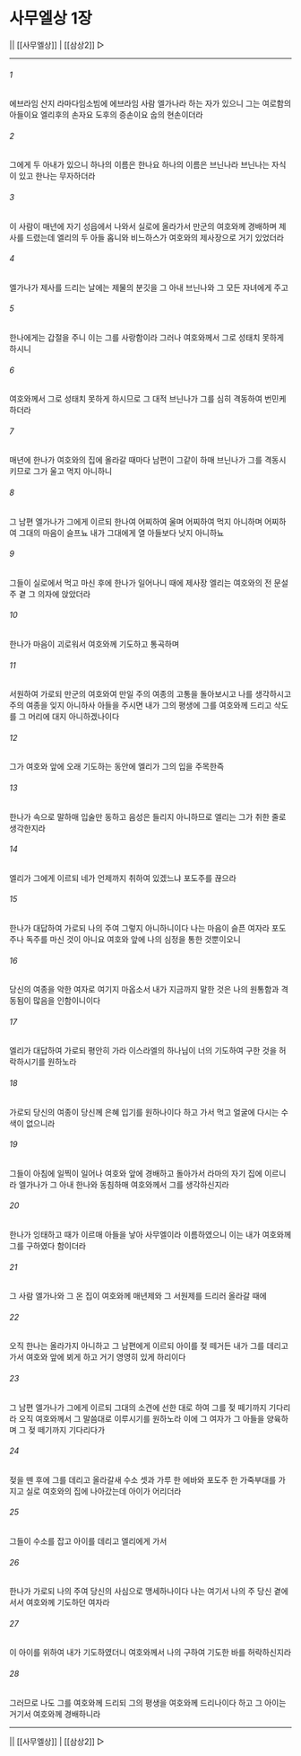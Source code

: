 # 사무엘상 1장

|| [[사무엘상]] | [[삼상2]] ▷
***

###### 1
에브라임 산지 라마다임소빔에 에브라임 사람 엘가나라 하는 자가 있으니 그는 여로함의 아들이요 엘리후의 손자요 도후의 증손이요 숩의 현손이더라

###### 2
그에게 두 아내가 있으니 하나의 이름은 한나요 하나의 이름은 브닌나라 브닌나는 자식이 있고 한나는 무자하더라

###### 3
이 사람이 매년에 자기 성읍에서 나와서 실로에 올라가서 만군의 여호와께 경배하며 제사를 드렸는데 엘리의 두 아들 홉니와 비느하스가 여호와의 제사장으로 거기 있었더라

###### 4
엘가나가 제사를 드리는 날에는 제물의 분깃을 그 아내 브닌나와 그 모든 자녀에게 주고

###### 5
한나에게는 갑절을 주니 이는 그를 사랑함이라 그러나 여호와께서 그로 성태치 못하게 하시니

###### 6
여호와께서 그로 성태치 못하게 하시므로 그 대적 브닌나가 그를 심히 격동하여 번민케 하더라

###### 7
매년에 한나가 여호와의 집에 올라갈 때마다 남편이 그같이 하매 브닌나가 그를 격동시키므로 그가 울고 먹지 아니하니

###### 8
그 남편 엘가나가 그에게 이르되 한나여 어찌하여 울며 어찌하여 먹지 아니하며 어찌하여 그대의 마음이 슬프뇨 내가 그대에게 열 아들보다 낫지 아니하뇨

###### 9
그들이 실로에서 먹고 마신 후에 한나가 일어나니 때에 제사장 엘리는 여호와의 전 문설주 곁 그 의자에 앉았더라

###### 10
한나가 마음이 괴로워서 여호와께 기도하고 통곡하며

###### 11
서원하여 가로되 만군의 여호와여 만일 주의 여종의 고통을 돌아보시고 나를 생각하시고 주의 여종을 잊지 아니하사 아들을 주시면 내가 그의 평생에 그를 여호와께 드리고 삭도를 그 머리에 대지 아니하겠나이다

###### 12
그가 여호와 앞에 오래 기도하는 동안에 엘리가 그의 입을 주목한즉

###### 13
한나가 속으로 말하매 입술만 동하고 음성은 들리지 아니하므로 엘리는 그가 취한 줄로 생각한지라

###### 14
엘리가 그에게 이르되 네가 언제까지 취하여 있겠느냐 포도주를 끊으라

###### 15
한나가 대답하여 가로되 나의 주여 그렇지 아니하니이다 나는 마음이 슬픈 여자라 포도주나 독주를 마신 것이 아니요 여호와 앞에 나의 심정을 통한 것뿐이오니

###### 16
당신의 여종을 악한 여자로 여기지 마옵소서 내가 지금까지 말한 것은 나의 원통함과 격동됨이 많음을 인함이니이다

###### 17
엘리가 대답하여 가로되 평안히 가라 이스라엘의 하나님이 너의 기도하여 구한 것을 허락하시기를 원하노라

###### 18
가로되 당신의 여종이 당신께 은혜 입기를 원하나이다 하고 가서 먹고 얼굴에 다시는 수색이 없으니라

###### 19
그들이 아침에 일찍이 일어나 여호와 앞에 경배하고 돌아가서 라마의 자기 집에 이르니라 엘가나가 그 아내 한나와 동침하매 여호와께서 그를 생각하신지라

###### 20
한나가 잉태하고 때가 이르매 아들을 낳아 사무엘이라 이름하였으니 이는 내가 여호와께 그를 구하였다 함이더라

###### 21
그 사람 엘가나와 그 온 집이 여호와께 매년제와 그 서원제를 드리러 올라갈 때에

###### 22
오직 한나는 올라가지 아니하고 그 남편에게 이르되 아이를 젖 떼거든 내가 그를 데리고 가서 여호와 앞에 뵈게 하고 거기 영영히 있게 하리이다

###### 23
그 남편 엘가나가 그에게 이르되 그대의 소견에 선한 대로 하여 그를 젖 떼기까지 기다리라 오직 여호와께서 그 말씀대로 이루시기를 원하노라 이에 그 여자가 그 아들을 양육하며 그 젖 떼기까지 기다리다가

###### 24
젖을 뗀 후에 그를 데리고 올라갈새 수소 셋과 가루 한 에바와 포도주 한 가죽부대를 가지고 실로 여호와의 집에 나아갔는데 아이가 어리더라

###### 25
그들이 수소를 잡고 아이를 데리고 엘리에게 가서

###### 26
한나가 가로되 나의 주여 당신의 사심으로 맹세하나이다 나는 여기서 나의 주 당신 곁에 서서 여호와께 기도하던 여자라

###### 27
이 아이를 위하여 내가 기도하였더니 여호와께서 나의 구하여 기도한 바를 허락하신지라

###### 28
그러므로 나도 그를 여호와께 드리되 그의 평생을 여호와께 드리나이다 하고 그 아이는 거기서 여호와께 경배하니라

***
|| [[사무엘상]] | [[삼상2]] ▷